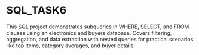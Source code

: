 # SQL_TASK6
This SQL project demonstrates subqueries in WHERE, SELECT, and FROM clauses using an electronics and buyers database. Covers filtering, aggregation, and data extraction with nested queries for practical scenarios like top items, category averages, and buyer details.

